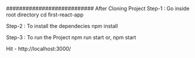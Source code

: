 
########################### After Cloning Project
Step-1 : Go inside root directory
cd first-react-app

Step-2 : To install the dependecies
npm install

Step-3 : To run the Project
npm run start
or,
npm start

Hit - http://localhost:3000/
